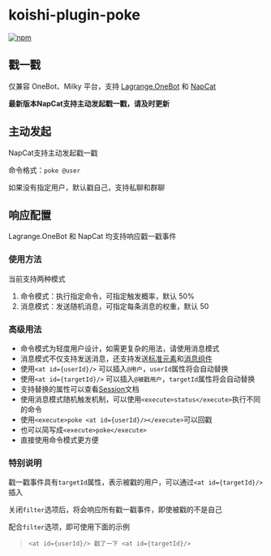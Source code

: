 # koishi-plugin-poke

[![npm](https://img.shields.io/npm/v/koishi-plugin-poke?style=flat-square)](https://www.npmjs.com/package/koishi-plugin-poke)

## 戳一戳

仅兼容 OneBot、Milky 平台，支持 [Lagrange.OneBot] 和 [NapCat]

**最新版本NapCat支持主动发起戳一戳，请及时更新**

## 主动发起

NapCat支持主动发起戳一戳

命令格式：`poke @user`

如果没有指定用户，默认戳自己，支持私聊和群聊

## 响应配置

Lagrange.OneBot 和 NapCat 均支持响应戳一戳事件


### 使用方法

当前支持两种模式

1. 命令模式：执行指定命令，可指定触发概率，默认 50%
2. 消息模式：发送随机消息，可指定每条消息的权重，默认 50

### 高级用法

- 命令模式为轻度用户设计，如需更复杂的用法，请使用消息模式
- 消息模式不仅支持发送消息，还支持发送[标准元素]和[消息组件]
- 使用`<at id={userId}/>` 可以插入`@用户`，`userId`属性将会自动替换
- 使用`<at id={targetId}/>` 可以插入`@被戳用户`，`targetId`属性将会自动替换
- 支持替换的属性可以查看[Session]文档
- 使用消息模式随机触发机制，可以使用`<execute>status</execute>`执行不同的命令
- 使用`<execute>poke <at id={userId}/></execute>`可以回戳
- 也可以简写成`<execute>poke</execute>`
- 直接使用命令模式更方便

### 特别说明

戳一戳事件具有`targetId`属性，表示被戳的用户，可以通过`<at id={targetId}/>`插入

关闭`filter`选项后，将会响应所有戳一戳事件，即使被戳的不是自己

配合`filter`选项，即可使用下面的示例

> `<at id={userId}/> 戳了一下 <at id={targetId}/>`

[Lagrange.OneBot]: https://lagrangedev.github.io/Lagrange.Doc/
[NapCat]: https://napcat.napneko.icu/
[标准元素]: https://koishi.chat/zh-CN/api/message/elements.html
[消息组件]: https://koishi.chat/zh-CN/api/message/components.html
[Session]: https://koishi.chat/zh-CN/api/core/session.html
